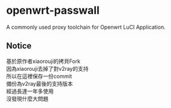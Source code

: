 # openwrt-passwall
A commonly used proxy toolchain for Openwrt LuCI Application.  
  
## Notice
基於原作者xiaorouji的拷貝Fork  
因為xiaorouji去掉了對v2ray的支持  
所以在這裡保存一份commit  
備份為v2ray最後的支持版本  
經過長達一年多使用  
沒發現什麼大問題  
